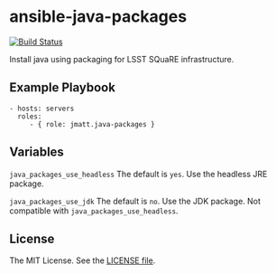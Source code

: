 ansible-java-packages
=====================

[![Build Status](https://travis-ci.org/jmatt/ansible-java-packages.svg?branch=master)](https://travis-ci.org/jmatt/ansible-java-packages)

Install java using packaging for LSST SQuaRE infrastructure.

Example Playbook
----------------

    - hosts: servers
      roles:
         - { role: jmatt.java-packages }


Variables
---------

`java_packages_use_headless` The default is `yes`. Use the headless JRE package.

`java_packages_use_jdk` The default is `no`. Use the JDK package. Not compatible with `java_packages_use_headless`.

License
-------

The MIT License. See the [LICENSE file](https://github.com/lsst-sqre/ansible-java-packages/blob/master/LICENSE).
